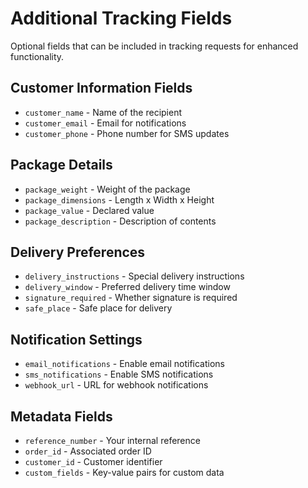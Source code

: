 # Additional Tracking Fields

Optional fields that can be included in tracking requests for enhanced functionality.

## Customer Information Fields

- `customer_name` - Name of the recipient
- `customer_email` - Email for notifications
- `customer_phone` - Phone number for SMS updates

## Package Details

- `package_weight` - Weight of the package
- `package_dimensions` - Length x Width x Height
- `package_value` - Declared value
- `package_description` - Description of contents

## Delivery Preferences

- `delivery_instructions` - Special delivery instructions
- `delivery_window` - Preferred delivery time window
- `signature_required` - Whether signature is required
- `safe_place` - Safe place for delivery

## Notification Settings

- `email_notifications` - Enable email notifications
- `sms_notifications` - Enable SMS notifications  
- `webhook_url` - URL for webhook notifications

## Metadata Fields

- `reference_number` - Your internal reference
- `order_id` - Associated order ID
- `customer_id` - Customer identifier
- `custom_fields` - Key-value pairs for custom data